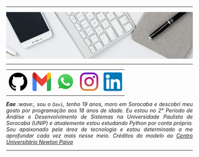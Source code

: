 -----

<div>
<img align="center" alt="Header" src="https://github.com/DaviGMCoelho/DaviGMCoelho/blob/main/img/headertech.jpg?raw=true"/>
</div>

-----

<div align="center">
<table>
<tr>
 <td align="center" colspan="11"></td>
</tr> 
<tr>
<td><a href="https://github.com/DaviGMCoelho" target="_blank"><img src="https://github.com/DaviGMCoelho/DaviGMCoelho/blob/main/img/github.png?raw=true" width="50px" height="50px"/></a>
</td>
<td><a href="mailto:goncalvesdavi662@gmail.com" target="_blank"><img src="https://github.com/DaviGMCoelho/DaviGMCoelho/blob/main/img/gmail3.png?raw=true" width="50px" height="50px"/></a>
</td>
<td><a href="https://wa.me/5515998058545" target="_blank"><img src="https://github.com/DaviGMCoelho/DaviGMCoelho/blob/main/img/wpp2.png?raw=true" width="50px" height="50px"/></a>
</td>
<td><a href="https://www.instagram.com/davii_coelh/" target="_blank"><img src="https://github.com/DaviGMCoelho/DaviGMCoelho/blob/main/img/insta2.png?raw=true" width="50px" height="50px"/></a>
</td>
<td><a href="https://www.linkedin.com/in/davi-gon%C3%A7alves-ba601326b/" target="_blank"><img src="https://github.com/DaviGMCoelho/DaviGMCoelho/blob/main/img/linkedin2.png?raw=true" width="50px" height="50px"/></a>
</td>
</tr>
<tr>
 <td align="center" colspan="11"></td>
</tr> 
</table>

</div>
<div align="justify">
<i><b>Eae</b> :wave:, sou o <code>Davi</code>, tenho 19 anos, moro em Sorocaba e descobri meu gosto por programação aos 18 anos de idade. Eu estou no 2° Período de Análise e Desenvolvimento de Sistemas na Universidade Paulista de Sorocaba (UNIP) e atualemente estou estudando Python por conta própria. Sou apaixonado pela área de tecnologia e estou determinado a me aprofundar cada vez mais nesse meio. Créditos do modelo ao <a href="https://github.com/joaopauloaramuni" target="_blank">Centro Universitário Newton Paiva</a>

-----
